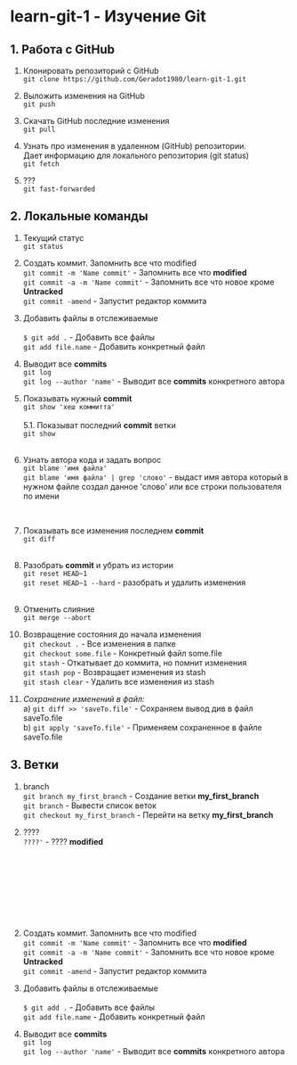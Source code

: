 # learn-git-1 - Изучение Git

## 1. Работа с GitHub 

1. Клонировать репозиторий с GitHub <br>
```git clone https://github.com/Geradot1980/learn-git-1.git ```

2. Выложить изменения на GitHub <br>
```git push```

3. Скачать  GitHub последние изменения <br>
```git pull```

4. Узнать про изменения в удаленном (GitHub) репозитории. <br>
Дает информацию для локального репозитория (git status) <br>
```git fetch```

5. ??? <br>
```git fast-forwarded```


## 2. Локальные команды

1. Текущий статус <br>
```git status```

2. Создать коммит. Запомнить все что modified <br>
```git commit -m 'Name commit'``` - Запомнить все что <b>modified</b> <br>
```git commit -a -m 'Name commit'``` - Запомнить все что новое кроме <b>Untracked</b><br>
```git commit -amend``` - Запустит редактор коммита

3. Добавить файлы в отслеживаемые <br><br>
```$ git add .``` - Добавить все файлы <br> 
```git add file.name``` - Добавить конкретный файл <br>

4. Выводит все <b>commits</b> <br>
```git log```<br>
```git log --author 'name'``` - Выводит все <b>commits</b> конкретного автора <br>

5. Показывать нужный <b>commit</b> <br>
```git show 'хеш коммитта'```<br><br>
	5.1. Показыват последний <b>commit</b> ветки <br>
```git show ``` <br><br>

6. Узнать автора кода и задать вопрос <br>
```git blame 'имя файла'```<br>
```git blame 'имя файла' | grep 'слово'``` - выдаст имя автора который в нужном файле создал данное 'слово' или все строки пользователя по имени  <br>
<br>

7. Показывать все изменения последнем <b>commit</b>  <br>
```git diff```<br><br>

8. Разобрать <b>commit</b> и убрать из истории  <br>
```git reset HEAD~1```<br>
```git reset HEAD~1 --hard``` - разобрать и удалить изменения<br><br>

9. Отменить слияние  <br>
```git merge --abort```<br>

10. Возвращение состояния до начала изменения  <br>
```git checkout .``` - Все изменения в папке<br>
```git checkout some.file``` - Конкретный файл some.file<br>
```git stash``` - Откатывает до коммита, но помнит изменения<br>
```git stash pop``` - Возвращает изменения из stash<br>
```git stash clear``` - Удалить все изменения из stash<br>
11. <i>Сохранение изменений в файл:</i><br>
 a) ```git diff >> 'saveTo.file'``` - Сохраняем вывод див в файл saveTo.file<br>
 b) ```git apply 'saveTo.file'``` - Применяем сохраненное в файле saveTo.file <br>

## 3. Ветки
1. branch <br>
```git branch my_first_branch``` - Создание ветки <b>my_first_branch</b><br>
```git branch``` - Вывести список веток<br>
```git checkout my_first_branch``` - Перейти на ветку <b>my_first_branch</b><br>

2.  ????<br>
```????'``` - ???? <b>modified</b> <br>



<br><br><br><br><br><br><br>


2. Создать коммит. Запомнить все что modified <br>
```git commit -m 'Name commit'``` - Запомнить все что <b>modified</b> <br>
```git commit -a -m 'Name commit'``` - Запомнить все что новое кроме <b>Untracked</b><br>
```git commit -amend``` - Запустит редактор коммита

3. Добавить файлы в отслеживаемые <br><br>
```$ git add .``` - Добавить все файлы <br> 
```git add file.name``` - Добавить конкретный файл <br>

4. Выводит все <b>commits</b> <br>
```git log```<br>
```git log --author 'name'``` - Выводит все <b>commits</b> конкретного автора <br>
